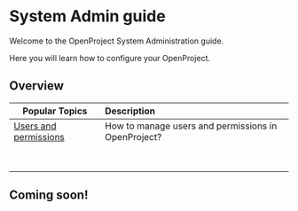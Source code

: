# System Admin guide

Welcome to the OpenProject System Administration guide.

Here you will learn how to configure your OpenProject.

## Overview

| Popular Topics                                | Description                                         |
| --------------------------------------------- | :-------------------------------------------------- |
| [Users and permissions](../users-permissions) | How to manage users and permissions in OpenProject? |
|                                               |                                                     |
|                                               |                                                     |
|                                               |                                                     |
|                                               |                                                     |
|                                               |                                                     |
|                                               |                                                     |
|                                               |                                                     |
|                                               |                                                     |

## Coming soon!

